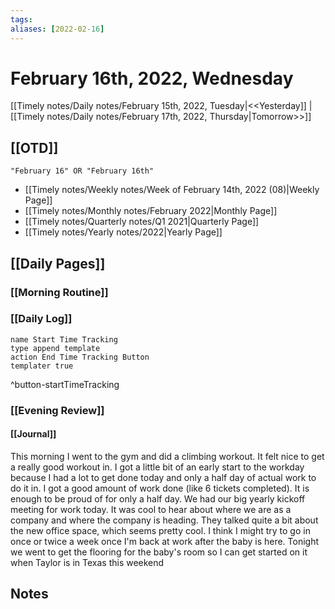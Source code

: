 ```yaml
---
tags:
aliases: [2022-02-16]
---
```


# February 16th, 2022, Wednesday

[[Timely notes/Daily notes/February 15th, 2022, Tuesday|<<Yesterday]] | [[Timely notes/Daily notes/February 17th, 2022, Thursday|Tomorrow>>]]

## [[OTD]]

```query
"February 16" OR "February 16th"
```
- [[Timely notes/Weekly notes/Week of February 14th, 2022 (08)|Weekly Page]]
- [[Timely notes/Monthly notes/February 2022|Monthly Page]]
- [[Timely notes/Quarterly notes/Q1 2021|Quarterly Page]]
- [[Timely notes/Yearly notes/2022|Yearly Page]]

## [[Daily Pages]]

### [[Morning Routine]]

### [[Daily Log]]

```button
name Start Time Tracking
type append template
action End Time Tracking Button
templater true
```
^button-startTimeTracking

### [[Evening Review]]

#### [[Journal]]

This morning I went to the gym and did a climbing workout. It felt nice to get a really good workout in. I got a little bit of an early start to the workday because I had a lot to get done today and only a half day of actual work to do it in. I got a good amount of work done (like 6 tickets completed). It is enough to be proud of for only a half day. We had our big yearly kickoff meeting for work today. It was cool to hear about where we are as a company and where the company is heading. They talked quite a bit about the new office space, which seems pretty cool. I think I might try to go in once or twice a week once I'm back at work after the baby is here. Tonight we went to get the flooring for the baby's room so I can get started on it when Taylor is in Texas this weekend

## Notes
